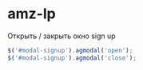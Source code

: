 # amz-lp

Открыть / закрыть окно sign up
```javascript
$('#modal-signup').agmodal('open');
$('#modal-signup').agmodal('close');
```
